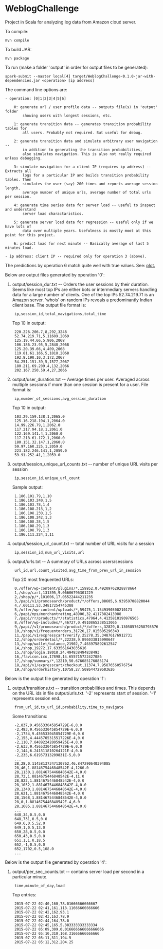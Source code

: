 # WeblogChallenge

Project in Scala for analyzing log data from Amazon cloud server.

To compile:

    mvn compile

To build JAR:

    mvn package

To run (make a folder 'output' in order for output files to be generated):

    spark-submit --master local[4] target/WeblogChallenge-0.1.0-jar-with-dependencies.jar <operation> [ip address]
    
The command line options are:

    - operation: [0|1|2|3|4|5|6]
    
        0: generate url / user profile data -- outputs file(s) in 'output' folder
            showing users with longest sessions, etc.
        
        1: generate transition data -- generates transition probability tables for
            all users. Probably not required. But useful for debug.
        
        2: generate transition data and simulate arbitrary user navigation --
            in addition to generating the transition probabilities,
            also simulates navigation. This is also not really required unless debugging.
        
        3: simulate navigation for a client IP (requires ip address) -- Extracts all
            logs for a particular IP and builds transition probability tables. Then
            simulates the user (say) 200 times and reports average session length,
            average number of unique urls, average number of total urls per session.
        
        4: generate time series data for server load -- useful to inspect and understand
            server load charactaristics.
        
        5: generate server load data for regression -- useful only if we have lots of
            data over multiple years. Usefulness is mostly moot at this point for this project.
        
        6: predict load for next minute -- Basically average of last 5 minutes load.
        
    - ip address: client IP -- required only for operation 3 (above).

The predictions by operation 6 match quite well with true values. See: 
<a href="https://github.com/shubhomoydas/WeblogChallenge/blob/master/docs/predicted_server_load.pdf">plot.</a>


Below are output files generated by operation '0':

1. output/session_dur.txt -- Orders the user sessions by their duration.
    Seems like most top IPs are either bots or intermediary servers handling data
    for a large number of clients. One of the top IPs 52.74.219.71 is an Amazon server.
    'whois' on random IPs reveals a predominantly Indian client base.
    The output file format is:
    
        ip,session_id,total_navigations,total_time
        
    Top 10 in output:
    
        220.226.206.7,8,292,3248
        52.74.219.71,5,11609,2069
        125.19.44.66,5,906,2068
        106.186.23.95,5,2848,2068
        125.20.39.66,4,409,2068
        119.81.61.166,5,1818,2068
        192.8.190.10,3,172,2067
        54.251.151.39,5,1577,2067
        180.211.69.209,4,132,2066
        202.167.250.59,4,27,2066

2. output/user_duration.txt -- Average times per user. Averaged across multiple sessions
    if more than one session is present for a user.
    File format is:
    
        ip,number_of_sessions,avg_session_duration
        
    Top 10 in output:
    
        103.29.159.138,1,2065.0
        125.16.218.194,1,2064.0
        14.99.226.79,1,2062.0
        117.217.94.18,1,2061.0
        122.169.141.4,1,2060.0
        117.218.61.172,1,2060.0
        180.151.32.147,1,2060.0
        59.97.160.225,1,2059.0
        223.182.246.141,1,2059.0
        59.91.252.41,1,2059.0

3. output/session_unique_url_counts.txt -- number of unique URL visits per session

        ip,session_id,unique_url_count
        
    Sample output:
    
        1.186.101.79,1,10
        1.186.103.240,1,5
        1.186.103.78,1,4
        1.186.108.213,1,2
        1.186.108.230,1,5
        1.186.108.242,1,3
        1.186.108.28,1,5
        1.186.108.29,1,3
        1.186.108.79,1,3
        1.186.111.224,1,11
        
4. output/session_url_count.txt -- total number of URL visits for a session

        ip,session_id,num_url_visits,url
        
5. output/urls.txt -- A summary of URLs across users/sessions

        url_id,url,count_visited,avg_time_from_prev_url_in_session

    Top 20 most frequented URLs:
    
        0,/offer/wp-content/plugins/*,159952,0.49209762928878664
        1,/shop/cart,131395,9.06606796301229
        2,/shop/p/*,101006,17.05522444211235
        3,/papi/v1/promosearch/product/*/offers,88605,6.93959708820044
        4,/,60111,53.34817254745388
        5,/offer/wp-content/uploads/*,59475,1.1549390500210173
        6,/papi/nps/merchantrating,48900,32.4117382413088
        7,/papi/rr/products/*/statistics,47964,4.4135810190976565
        8,/offer/wp-includes/*,46727,0.4910865238513065
        9,/papi//v1/promosearch/product/*/offers,32829,0.13058576258795576
        10,/shop/v1/frequentorders,31720,17.015605296343
        11,/papi/v1/expresscart/verify,25278,35.34876176912731
        12,/shop/orderdetail/*,22238,9.896033815990647
        13,/shop/wallet/balance,21902,7.463975892612547
        14,/shop,19272,17.633561643835616
        15,/shop/login,18018,24.494838494838493
        16,/favicon.ico,17898,14.655715722427086
        17,/shop/summary/*,12210,50.676085176085174
        18,/api/v1/expresscart/checkout,11374,7.95876560576754
        19,/shop/orderhistory,10758,27.508644729503626


Below is the output file generated by operation '1':

1. output/transitions.txt -- transition probabilities and times. This depends on the URL ids in file output/urls.txt. '-2' represents start of session. '-1' represents session end.
    
        from_url_id,to_url_id,probability,time_to_navigate
    
    Some transitions:
    
        -2,837,9.456533045854729E-6,0.0
        -2,483,9.456533045854729E-6,0.0
        -2,1754,9.456533045854729E-6,0.0
        -2,155,4.4445705315517226E-4,0.0
        -2,110,7.848922428059425E-4,0.0
        -2,633,9.456533045854729E-6,0.0
        -2,144,6.241311810264121E-4,0.0
        -2,235,6.61957313209831E-5,0.0
        ...
        28,28,0.11458137347130762,46.847290640394085
        28,46,1.8814675446848542E-4,1260.0
        28,1130,1.8814675446848542E-4,0.0
        28,72,1.8814675446848542E-4,11.0
        28,822,1.8814675446848542E-4,0.0
        28,1052,1.8814675446848542E-4,0.0
        28,1340,1.8814675446848542E-4,0.0
        28,621,1.8814675446848542E-4,0.0
        28,1568,1.8814675446848542E-4,0.0
        28,0,1.8814675446848542E-4,6.0
        28,1685,1.8814675446848542E-4,0.0
        ...
        648,34,0.5,0.0
        648,731,0.5,0.0
        649,6,0.5,52.0
        649,1,0.5,13.0
        650,28,0.5,0.0
        650,43,0.5,0.0
        651,1,1.0,18.5
        652,-1,0.5,0.0
        652,1702,0.5,108.0
        ...


Below is the output file generated by operation '4':

1. output/per_sec_counts.txt -- contains server load per second in a particular minute.
        
        time,minute_of_day,load

    Top entries:

        2015-07-22 02:40,160,78.01666666666667
        2015-07-22 02:41,161,113.11666666666666
        2015-07-22 02:42,162,93.1
        2015-07-22 02:43,163,78.9
        2015-07-22 02:44,164,78.0
        2015-07-22 02:45,165,5.383333333333334
        2015-07-22 05:09,309,0.016666666666666666
        2015-07-22 05:10,310,168.31666666666666
        2015-07-22 05:11,311,194.5
        2015-07-22 05:12,312,204.25
